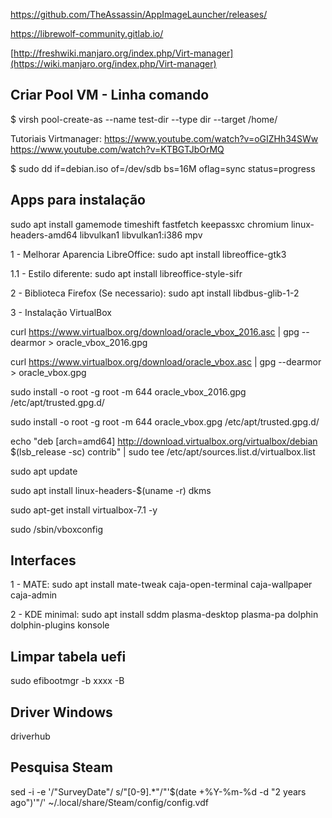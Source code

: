https://github.com/TheAssassin/AppImageLauncher/releases/

https://librewolf-community.gitlab.io/

[http://freshwiki.manjaro.org/index.php/Virt-manager](https://wiki.manjaro.org/index.php/Virt-manager)


## Criar Pool VM - Linha comando
$ virsh pool-create-as --name test-dir --type dir --target /home/

Tutoriais Virtmanager:
https://www.youtube.com/watch?v=oGIZHh34SWw
https://www.youtube.com/watch?v=KTBGTJbOrMQ



$ sudo dd if=debian.iso of=/dev/sdb bs=16M oflag=sync status=progress

## Apps para instalação 
sudo apt install gamemode timeshift fastfetch keepassxc chromium linux-headers-amd64 libvulkan1 libvulkan1:i386 mpv

1 - Melhorar Aparencia LibreOffice: sudo apt install libreoffice-gtk3  

  1.1 - Estilo diferente: sudo apt install libreoffice-style-sifr

2 - Biblioteca Firefox (Se necessario): sudo apt install libdbus-glib-1-2

3 - Instalação VirtualBox

curl https://www.virtualbox.org/download/oracle_vbox_2016.asc | gpg --dearmor > oracle_vbox_2016.gpg

curl https://www.virtualbox.org/download/oracle_vbox.asc | gpg --dearmor > oracle_vbox.gpg

sudo install -o root -g root -m 644 oracle_vbox_2016.gpg /etc/apt/trusted.gpg.d/

sudo install -o root -g root -m 644 oracle_vbox.gpg /etc/apt/trusted.gpg.d/

echo "deb [arch=amd64] http://download.virtualbox.org/virtualbox/debian $(lsb_release -sc) contrib" | sudo tee /etc/apt/sources.list.d/virtualbox.list

sudo apt update

sudo apt install linux-headers-$(uname -r) dkms

sudo apt-get install virtualbox-7.1 -y

sudo /sbin/vboxconfig

## Interfaces
1 - MATE: sudo apt install mate-tweak caja-open-terminal caja-wallpaper caja-admin

2 - KDE minimal: sudo apt install sddm plasma-desktop plasma-pa dolphin dolphin-plugins konsole


## Limpar tabela uefi
sudo efibootmgr -b xxxx -B

## Driver Windows
driverhub

## Pesquisa Steam
sed -i -e '/\"SurveyDate\"/ s/"[0-9].*"/"'$(date +%Y-%m-%d -d "2 years ago")'"/' ~/.local/share/Steam/config/config.vdf
